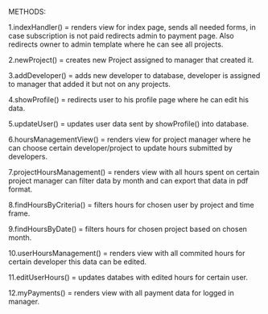 METHODS: 

1.indexHandler() = renders view for index page, sends all needed forms, in case subscription is not paid
redirects admin to payment page. Also redirects owner to admin template where he can see all projects.

2.newProject() = creates new Project assigned to manager that created it.

3.addDeveloper() = adds new developer to database, developer is assigned to manager that added it
but not on any projects.

4.showProfile() = redirects user to his profile page where he can edit his data.

5.updateUser() = updates user data sent by showProfile() into database.

6.hoursManagementView() = renders view for project manager where he can choose certain
developer/project to update hours submitted by developers.

7.projectHoursManagement() = renders view with all hours spent on certain project
manager can filter data by month and can export that data in pdf format.

8.findHoursByCriteria() = filters hours for chosen user by project and time frame.

9.findHoursByDate() = filters hours for chosen project based on chosen month. 

10.userHoursManagement() = renders view with all commited hours for certain developer
this data can be edited.

11.editUserHours() = updates databes with edited hours for certain user.

12.myPayments() = renders view with all payment data for logged in manager.